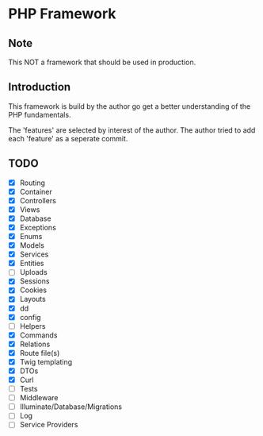 # PHP Framework

## Note

This NOT a framework that should be used in production.

## Introduction

This framework is build by the author go get a better understanding of the PHP fundamentals.

The 'features' are selected by interest of the author. The author tried to add each 'feature' as a seperate commit.

## TODO

- [X] Routing
- [X] Container
- [X] Controllers
- [X] Views
- [X] Database
- [X] Exceptions
- [X] Enums
- [X] Models
- [X] Services
- [X] Entities
- [ ] Uploads
- [X] Sessions
- [X] Cookies
- [X] Layouts
- [X] dd
- [X] config
- [ ] Helpers
- [X] Commands
- [X] Relations
- [X] Route file(s)
- [X] Twig templating
- [X] DTOs
- [X] Curl
- [ ] Tests
- [ ] Middleware
- [ ] Illuminate/Database/Migrations
- [ ] Log
- [ ] Service Providers
